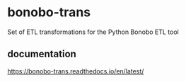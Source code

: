 # bonobo-trans
Set of ETL transformations for the Python Bonobo ETL tool

## documentation
https://bonobo-trans.readthedocs.io/en/latest/
